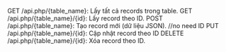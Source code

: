 GET /api.php/{table_name}: Lấy tất cả records trong table.
GET /api.php/{table_name}/{id}: Lấy record theo ID.
POST /api.php/{table_name}: Tạo record mới (dữ liệu JSON). //no need ID
PUT /api.php/{table_name}/{id}: Cập nhật record theo ID
DELETE /api.php/{table_name}/{id}: Xóa record theo ID.